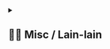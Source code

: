 
<details> 
  <summary>
  <h2> ⛓️‍💥 Misc / Lain-lain</h2> 
  </summary>

<p>
<div align="center">
<h3>
  🗣️ Powered By:
</h3>
<img src="https://awesome-svg.vercel.app/card/card_2?name=NightRunners02&summary=Newbie%20Developer&style=nameColor:rgba(223,255,0,1);summaryColor:rgba(57,255,20,1);backgroundColor:rgba(0,0,0,1);" />

---
<h3>
  🌠 Starred:
</h3>
  
[![Stargazers repo roster for @NightRunners02/](https://reporoster.com/stars/NightRunners02/Pemrograman-Web_Codelab-Praktikum_Khairy)](https://github.com/NightRunners02/Pemrograman-Web_Codelab-Praktikum_Khairy/stargazers)

---
<h3>
  🪐 Forked:
</h3>

[![Forkers repo roster for @NightRunners02/](https://reporoster.com/forks/NightRunners02/Pemrograman-Web_Codelab-Praktikum_Khairy)](https://github.com/NightRunners02/Pemrograman-Web_Codelab-Praktikum_Khairy/network/members)

---
<h3>
  💫 Star History:
</h3>

[![Star History Chart](https://api.star-history.com/svg?repos=NightRunners02/Pemrograman-Web_Codelab-Praktikum_Khairy&type=Date)](https://star-history.com/#NightRunners02/Pemrograman-Web_Codelab-Praktikum_Khairy&Date)

</p>
</div>
</details>
